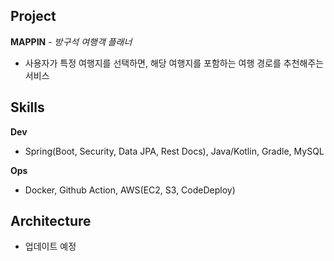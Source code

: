 ## Project
**MAPPIN** - *방구석 여행객 플래너*
  - 사용자가 특정 여행지를 선택하면, 해당 여행지를 포함하는 여행 경로를 추천해주는 서비스 

## Skills
**Dev**
  - Spring(Boot, Security, Data JPA, Rest Docs), Java/Kotlin, Gradle, MySQL

**Ops**
  - Docker, Github Action, AWS(EC2, S3, CodeDeploy)

## Architecture
  - 업데이트 예정
